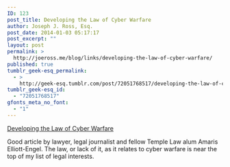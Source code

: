 ```yaml
---
ID: 123
post_title: Developing the Law of Cyber Warfare
author: Joseph J. Ross, Esq.
post_date: 2014-01-03 05:17:17
post_excerpt: ""
layout: post
permalink: >
  http://joeross.me/blog/links/developing-the-law-of-cyber-warfare/
published: true
tumblr_geek-esq_permalink:
  - >
    http://geek-esq.tumblr.com/post/72051768517/developing-the-law-of-cyber-warfare
tumblr_geek-esq_id:
  - "72051768517"
gfonts_meta_no_font:
  - "1"
---
```

<a href='http://www.cultivatedcompendium.com/reporting/beyond-terminator-developing-law-cyber-warfare'>Developing the Law of Cyber Warfare</a><div class="link_description"><p>Good article by lawyer, legal journalist and fellow Temple Law alum Amaris Elliott-Engel. The law, or lack of it, as it relates to cyber warfare is near the top of my list of legal interests. </p></div>